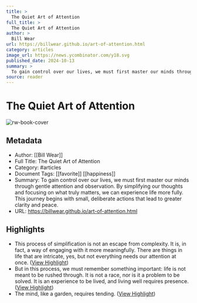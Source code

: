 ```yaml
---
title: >
  The Quiet Art of Attention
full_title: >
  The Quiet Art of Attention
author: >
  Bill Wear
url: https://billwear.github.io/art-of-attention.html
category: articles
image_url: https://news.ycombinator.com/y18.svg
published_date: 2024-10-13
summary: >
  To gain control over our lives, we must first master our minds through gentle attention and observation. By simplifying our thoughts and focusing on what truly matters, we can experience life more fully. This journey begins with small, deliberate actions that lead to greater clarity and peace.
source: reader
---
```

# The Quiet Art of Attention

![rw-book-cover](https://news.ycombinator.com/y18.svg)

## Metadata
- Author: [[Bill Wear]]
- Full Title: The Quiet Art of Attention
- Category: #articles
- Document Tags: [[favorite]] [[happiness]] 
- Summary: To gain control over our lives, we must first master our minds through gentle attention and observation. By simplifying our thoughts and focusing on what truly matters, we can experience life more fully. This journey begins with small, deliberate actions that lead to greater clarity and peace.
- URL: https://billwear.github.io/art-of-attention.html

## Highlights
- This process of simplification is not an escape from complexity. It is, in fact, a way of engaging with it more meaningfully. There are things in life that are intricate, yes, but not everything needs our attention at once. ([View Highlight](https://read.readwise.io/read/01jdg1f8f3yk80yrt2vtddp0z8))
- But in this process, we must remember something important: life is not meant to be rushed through. It is not a race, nor is it a problem to be solved. It is an experience to be lived, and living well requires presence. ([View Highlight](https://read.readwise.io/read/01jdg1gqhse0jq80jksedhbjtw))
- The mind, like a garden, requires tending. ([View Highlight](https://read.readwise.io/read/01jdg1j15yzt0x4mvcfsmj6597))


